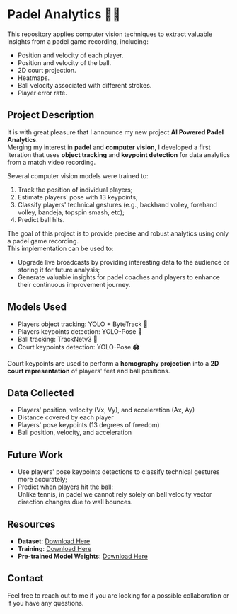 # Padel Analytics 🤖🎾

This repository applies computer vision techniques to extract valuable insights from a padel game recording, including:
- Position and velocity of each player.
- Position and velocity of the ball.
- 2D court projection.
- Heatmaps.
- Ball velocity associated with different strokes.
- Player error rate.

## Project Description

It is with great pleasure that I announce my new project **AI Powered Padel Analytics**.  
Merging my interest in **padel** and **computer vision**, I developed a first iteration that uses **object tracking** and **keypoint detection** for data analytics from a match video recording.

Several computer vision models were trained to:
1. Track the position of individual players;
2. Estimate players' pose with 13 keypoints;
3. Classify players' technical gestures (e.g., backhand volley, forehand volley, bandeja, topspin smash, etc);
4. Predict ball hits.

The goal of this project is to provide precise and robust analytics using only a padel game recording.  
This implementation can be used to:
- Upgrade live broadcasts by providing interesting data to the audience or storing it for future analysis;
- Generate valuable insights for padel coaches and players to enhance their continuous improvement journey.

## Models Used

- Players object tracking: YOLO + ByteTrack 🏃
- Players keypoints detection: YOLO-Pose 🏃
- Ball tracking: TrackNetv3 🥎
- Court keypoints detection: YOLO-Pose 🏟

Court keypoints are used to perform a **homography projection** into a **2D court representation** of players' feet and ball positions.

## Data Collected

- Players' position, velocity (Vx, Vy), and acceleration (Ax, Ay)
- Distance covered by each player
- Players' pose keypoints (13 degrees of freedom)
- Ball position, velocity, and acceleration

## Future Work

- Use players' pose keypoints detections to classify technical gestures more accurately;
- Predict when players hit the ball:  
  Unlike tennis, in padel we cannot rely solely on ball velocity vector direction changes due to wall bounces.

## Resources

- **Dataset**: [Download Here](https://drive.google.com/drive/folders/1gmmYLORGo_OKdc5_W_vq3L5U29TY0JjD?usp=drive_link)
- **Training**: [Download Here](https://drive.google.com/drive/folders/1XRiOEG7ok5TJ0-2knlAVg5I57Y5RZnTy?usp=drive_link)
- **Pre-trained Model Weights**: [Download Here](https://drive.google.com/drive/folders/1ylOTG9M81RdT9LbS51_TevcTOtIhKuS6?usp=sharing)

## Contact

Feel free to reach out to me if you are looking for a possible collaboration or if you have any questions.
